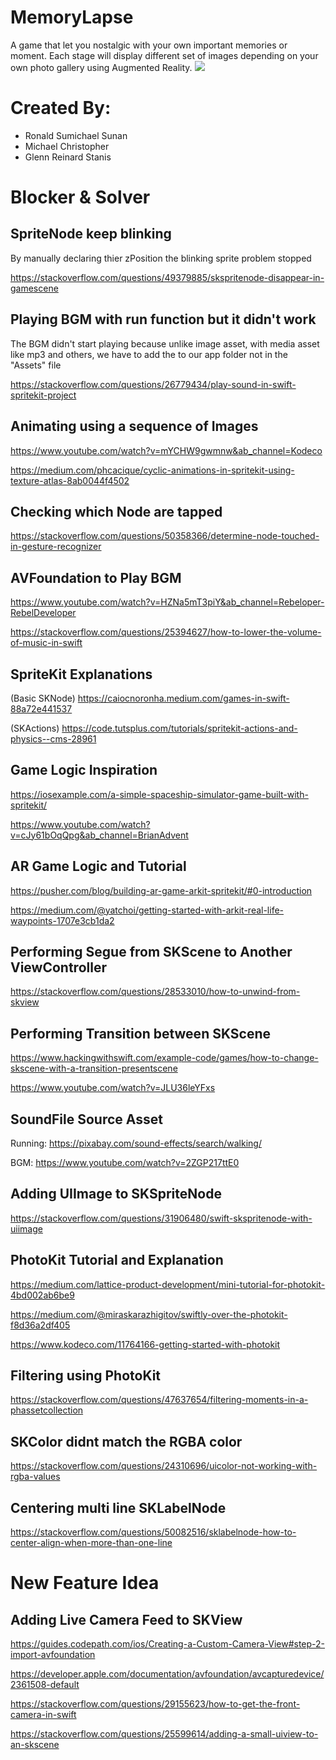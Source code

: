 # MemoryLapse
A game that let you nostalgic with your own important memories or moment. Each stage will display different set of images depending on your own photo gallery using Augmented Reality.
![](Documentation/MemoryLapseBumper.gif)

# Created By:
- Ronald Sumichael Sunan
- Michael Christopher
- Glenn Reinard Stanis

# Blocker & Solver

## SpriteNode keep blinking
By manually declaring thier zPosition the blinking sprite problem stopped

https://stackoverflow.com/questions/49379885/skspritenode-disappear-in-gamescene

## Playing BGM with run function but it didn't work
The BGM didn't start playing because unlike image asset, with media asset like mp3 and others, we have to add the to our app folder not in the "Assets" file 

https://stackoverflow.com/questions/26779434/play-sound-in-swift-spritekit-project

## Animating using a sequence of Images
https://www.youtube.com/watch?v=mYCHW9gwmnw&ab_channel=Kodeco

https://medium.com/phcacique/cyclic-animations-in-spritekit-using-texture-atlas-8ab0044f4502

## Checking which Node are tapped
https://stackoverflow.com/questions/50358366/determine-node-touched-in-gesture-recognizer

## AVFoundation to Play BGM
https://www.youtube.com/watch?v=HZNa5mT3piY&ab_channel=Rebeloper-RebelDeveloper

https://stackoverflow.com/questions/25394627/how-to-lower-the-volume-of-music-in-swift

## SpriteKit Explanations
(Basic SKNode) https://caiocnoronha.medium.com/games-in-swift-88a72e441537

(SKActions) https://code.tutsplus.com/tutorials/spritekit-actions-and-physics--cms-28961

## Game Logic Inspiration
https://iosexample.com/a-simple-spaceship-simulator-game-built-with-spritekit/

https://www.youtube.com/watch?v=cJy61bOqQpg&ab_channel=BrianAdvent

## AR Game Logic and Tutorial
https://pusher.com/blog/building-ar-game-arkit-spritekit/#0-introduction

https://medium.com/@yatchoi/getting-started-with-arkit-real-life-waypoints-1707e3cb1da2

## Performing Segue from SKScene to Another ViewController
https://stackoverflow.com/questions/28533010/how-to-unwind-from-skview

## Performing Transition between SKScene
https://www.hackingwithswift.com/example-code/games/how-to-change-skscene-with-a-transition-presentscene

https://www.youtube.com/watch?v=JLU36leYFxs

## SoundFile Source Asset
Running: https://pixabay.com/sound-effects/search/walking/

BGM: https://www.youtube.com/watch?v=2ZGP217ttE0

## Adding UIImage to SKSpriteNode
https://stackoverflow.com/questions/31906480/swift-skspritenode-with-uiimage

## PhotoKit Tutorial and Explanation
https://medium.com/lattice-product-development/mini-tutorial-for-photokit-4bd002ab6be9

https://medium.com/@miraskarazhigitov/swiftly-over-the-photokit-f8d36a2df405

https://www.kodeco.com/11764166-getting-started-with-photokit

## Filtering using PhotoKit
https://stackoverflow.com/questions/47637654/filtering-moments-in-a-phassetcollection

## SKColor didnt match the RGBA color
https://stackoverflow.com/questions/24310696/uicolor-not-working-with-rgba-values

## Centering multi line SKLabelNode
https://stackoverflow.com/questions/50082516/sklabelnode-how-to-center-align-when-more-than-one-line

# New Feature Idea

## Adding Live Camera Feed to SKView
https://guides.codepath.com/ios/Creating-a-Custom-Camera-View#step-2-import-avfoundation

https://developer.apple.com/documentation/avfoundation/avcapturedevice/2361508-default

https://stackoverflow.com/questions/29155623/how-to-get-the-front-camera-in-swift

https://stackoverflow.com/questions/25599614/adding-a-small-uiview-to-an-skscene
